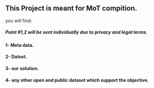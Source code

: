 ## This Project is meant for MoT compition.
you will find:

##### Point #1,2 will be sent individually due to privacy and legal terms.

#### 1- Meta data.
#### 2- Datset.

#### 3- our solution.
#### 4- any other open and public dataset which support the objective.
